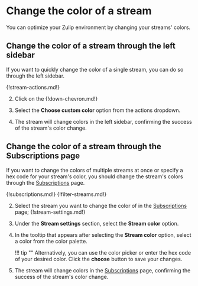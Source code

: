 # Change the color of a stream

You can optimize your Zulip environment by changing your streams' colors.

## Change the color of a stream through the left sidebar

If you want to quickly change the color of a single stream, you can do so
through the left sidebar.

{!stream-actions.md!}

2. Click on the {!down-chevron.md!}

3. Select the **Choose custom color** option from the actions dropdown.

4. The stream will change colors in the left sidebar, confirming the success of
the stream's color change.

## Change the color of a stream through the Subscriptions page

If you want to change the colors of multiple streams at once or specify a hex
code for your stream's color, you should change the stream's colors through the
[Subscriptions](/#subscriptions) page.

{!subscriptions.md!}
{!filter-streams.md!}

2. Select the stream you want to change the color of in the
[Subscriptions](/#subscriptions) page; {!stream-settings.md!}

2. Under the **Stream settings** section, select the **Stream color** option.

3. In the tooltip that appears after selecting the **Stream color** option,
select a color from the color palette.

    !!! tip ""
        Alternatively, you can use the color picker or enter the hex code of
        your desired color. Click the **choose** button to save your changes.

4. The stream will change colors in the [Subscriptions](/#subscriptions) page,
confirming the success of the stream's color change.
